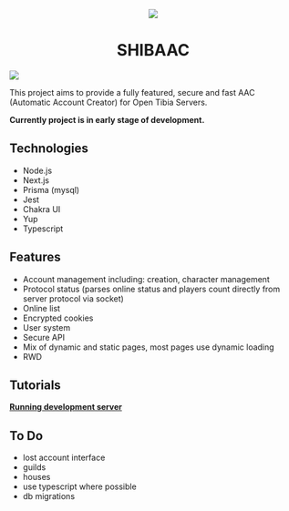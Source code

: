 <p align="center">
  <img src="./public/images/header.png">
</p>

<h1 align="center">SHIBAAC</h1>

<a href="https://codecov.io/gh/nekiro/shibaac">
  <img src="https://codecov.io/gh/nekiro/shibaac/branch/master/graph/badge.svg?token=LDXR6UDS55"/>
</a>

This project aims to provide a fully featured, secure and fast AAC (Automatic Account Creator) for Open Tibia Servers.

<b>Currently project is in early stage of development.</b>

## Technologies

- Node.js
- Next.js
- Prisma (mysql)
- Jest
- Chakra UI
- Yup
- Typescript

## Features

- Account management including: creation, character management
- Protocol status (parses online status and players count directly from server protocol via socket)
- Online list
- Encrypted cookies
- User system
- Secure API
- Mix of dynamic and static pages, most pages use dynamic loading
- RWD

## Tutorials

**[Running development server](https://github.com/nekiro/SHIBAac/wiki#-how-to-use)**

## To Do

- lost account interface
- guilds
- houses
- use typescript where possible
- db migrations

